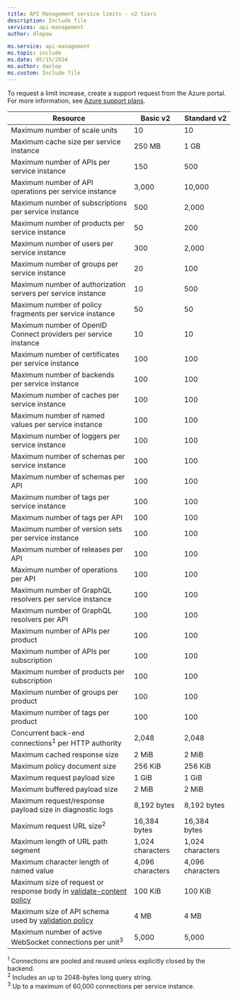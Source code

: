 ```yaml
---
title: API Management service limits - v2 tiers
description: Include file
services: api-management
author: dlepow

ms.service: api-management
ms.topic: include
ms.date: 05/15/2024
ms.author: danlep
ms.custom: Include file
---
```


<!-- Limits - API Management v2 tiers  -->

To request a limit increase, create a support request from the Azure portal. For more information, see [Azure support plans](https://azure.microsoft.com/support/options/).

| Resource | Basic v2 | Standard v2 |
| ---------| ----------- | ----------- |
| Maximum number of scale units | 10 | 10 |
| Maximum cache size per service instance  | 250 MB | 1 GB |
| Maximum number of APIs per service instance | 150 | 500 |
| Maximum number of API operations per service instance | 3,000 | 10,000 |
| Maximum number of subscriptions per service instance | 500 | 2,000 |
| Maximum number of products per service instance | 50 | 200 |
| Maximum number of users per service instance | 300 | 2,000 |
| Maximum number of groups per service instance | 20 | 100 |
| Maximum number of authorization servers per service instance | 10 | 500 |
| Maximum number of policy fragments per service instance | 50 | 50 |
| Maximum number of OpenID Connect providers per service instance | 10 | 10 |
| Maximum number of certificates per service instance | 100 | 100 |
| Maximum number of backends per service instance | 100 | 100 |
| Maximum number of caches per service instance | 100 | 100 |
| Maximum number of named values per service instance | 100 | 100 |
| Maximum number of loggers per service instance | 100 | 100 |
| Maximum number of schemas per service instance | 100 | 100 |
| Maximum number of schemas per API | 100 | 100 |
| Maximum number of tags per service instance | 100 | 100 |
| Maximum number of tags per API | 100 | 100 |
| Maximum number of version sets per service instance | 100 | 100 |
| Maximum number of releases per API | 100 | 100 |
| Maximum number of operations per API | 100 | 100 |
| Maximum number of GraphQL resolvers per service instance | 100 | 100 |
| Maximum number of GraphQL resolvers per API | 100 | 100 |
| Maximum number of APIs per product | 100 | 100 |
| Maximum number of APIs per subscription | 100 | 100 |
| Maximum number of products per subscription | 100 | 100 |
| Maximum number of groups per product | 100 | 100 |
| Maximum number of tags per product | 100 | 100 |
| Concurrent back-end connections<sup>1</sup> per HTTP authority | 2,048 | 2,048 |
| Maximum cached response size | 2 MiB | 2 MiB |
| Maximum policy document size  | 256 KiB | 256 KiB |
| Maximum request payload size | 1 GiB | 1 GiB |
| Maximum buffered payload size | 2 MiB | 2 MiB |
| Maximum request/response payload size in diagnostic logs | 8,192 bytes | 8,192 bytes | 
| Maximum request URL size<sup>2</sup> | 16,384 bytes | 16,384 bytes |
| Maximum length of URL path segment | 1,024 characters | 1,024 characters  |
| Maximum character length of named value | 4,096 characters | 4,096 characters |
| Maximum size of request or response body in [validate-content policy](/azure/api-management/validate-content-policy) | 100 KiB |  100 KiB |
| Maximum size of API schema used by [validation policy](/azure/api-management/validation-policies) | 4 MB | 4 MB |
| Maximum number of active WebSocket connections per unit<sup>3</sup> | 5,000 | 5,000 |

<sup>1</sup> Connections are pooled and reused unless explicitly closed by the backend.<br/>
<sup>2</sup> Includes an up to 2048-bytes long query string.<br/>
<sup>3</sup> Up to a maximum of 60,000 connections per service instance.



